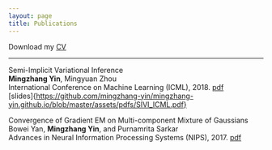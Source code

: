 ```yaml
---
layout: page
title: Publications
---
```


Download my [CV](https://mingzhang-yin.github.io/assets/pdfs/CV_MingzhangYin.pdf)

___

Semi-Implicit Variational Inference
<br> <span style="font-size:14px"> **Mingzhang Yin**, Mingyuan Zhou  <br>
International Conference on Machine Learning (ICML), 2018.  [pdf](http://arxiv.org/abs/1805.11183)  
[slides]{https://github.com/mingzhang-yin/mingzhang-yin.github.io/blob/master/assets/pdfs/SIVI_ICML.pdf} </span>


Convergence of Gradient EM on Multi-component Mixture of Gaussians
 <br> <span style="font-size:14px"> Bowei Yan, **Mingzhang Yin**, and Purnamrita Sarkar  <br>
Advances in Neural Information Processing Systems (NIPS), 2017.  [pdf](https://papers.nips.cc/paper/7271-convergence-of-gradient-em-on-multi-component-mixture-of-gaussians)  </span>



  

